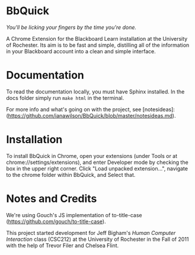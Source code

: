 BbQuick
=======

*You'll be licking your fingers by the time you're done.*

A Chrome Extension for the Blackboard Learn installation
at the University of Rochester. Its aim is to be fast and simple, distilling
all of the information in your Blackboard account into a clean and simple
interface.


Documentation
=============

To read the documentation locally, you must have Sphinx installed. In the docs
folder simply run `make html` in the terminal.

For more info and what's going on with the project, see [notesideas]:(https://github.com/ianawilson/BbQuick/blob/master/notesideas.md).


Installation
============

To install BbQuick in Chrome, open your extensions (under Tools or at
chrome://settings/extensions), and enter Developer mode by checking the box
in the upper right corner. Click "Load unpacked extension...", navigate to
the chrome folder within BbQuick, and Select that.


Notes and Credits
=================

We're using Gouch's JS implementation of to-title-case (https://github.com/gouch/to-title-case).

This project started development for Jeff Bigham's *Human Computer Interaction*
class (CSC212) at the University of Rochester in the Fall of 2011 with the help
of Trevor Filer and Chelsea Flint.